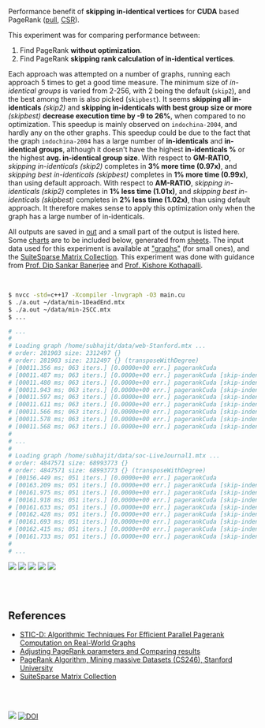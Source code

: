 Performance benefit of **skipping in-identical vertices** for **CUDA** based
PageRank ([pull], [CSR]).

This experiment was for comparing performance between:
1. Find PageRank **without optimization**.
2. Find PageRank **skipping rank calculation of in-identical vertices**.

Each approach was attempted on a number of graphs, running each approach 5 times
to get a good time measure. The minimum size of *in-identical groups* is varied
from 2-256, with 2 being the default (`skip2`), and the best among them is also
picked (`skipbest`). It seems **skipping all in-identicals** *(skip2)* and
**skipping in-identicals with best group size or more** *(skipbest)* **decrease
execution time by -9 to 26%**, when compared to no optimization. This speedup is
mainly observed on `indochina-2004`, and hardly any on the other graphs. This
speedup could be due to the fact that the graph `indochina-2004` has a large
number of **in-identicals** and **in-identical groups**, although it doesn't
have the highest **in-identicals %** or the highest **avg. in-identical group
size**. With respect to **GM-RATIO**, *skipping in-identicals (skip2)* completes
in **3% more time (0.97x)**, and *skipping best in-identicals (skipbest)*
completes in **1% more time (0.99x)**, than using default approach. With respect
to **AM-RATIO**, *skipping in-identicals (skip2)* completes in **1% less time
(1.01x)**, and *skipping best in-identicals (skipbest)* completes in **2% less
time (1.02x)**, than using default approach. It therefore makes sense to apply
this optimization only when the graph has a large number of in-identicals.

All outputs are saved in [out](out/) and a small part of the output is listed
here. Some [charts] are to be included below, generated from [sheets]. The input
data used for this experiment is available at ["graphs"] (for small ones), and
the [SuiteSparse Matrix Collection]. This experiment was done with guidance
from [Prof. Dip Sankar Banerjee] and [Prof. Kishore Kothapalli].

<br>

```bash
$ nvcc -std=c++17 -Xcompiler -lnvgraph -O3 main.cu
$ ./a.out ~/data/min-1DeadEnd.mtx
$ ./a.out ~/data/min-2SCC.mtx
$ ...

# ...
#
# Loading graph /home/subhajit/data/web-Stanford.mtx ...
# order: 281903 size: 2312497 {}
# order: 281903 size: 2312497 {} (transposeWithDegree)
# [00011.356 ms; 063 iters.] [0.0000e+00 err.] pagerankCuda
# [00011.487 ms; 063 iters.] [0.0000e+00 err.] pagerankCuda [skip-indenticals=002; inidenticals=00100411; inidentical-groups=00013685]
# [00011.480 ms; 063 iters.] [0.0000e+00 err.] pagerankCuda [skip-indenticals=004; inidenticals=00081602; inidentical-groups=00005358]
# [00011.943 ms; 063 iters.] [0.0000e+00 err.] pagerankCuda [skip-indenticals=008; inidenticals=00068989; inidentical-groups=00002814]
# [00011.597 ms; 063 iters.] [0.0000e+00 err.] pagerankCuda [skip-indenticals=016; inidenticals=00042289; inidentical-groups=00000621]
# [00011.611 ms; 063 iters.] [0.0000e+00 err.] pagerankCuda [skip-indenticals=032; inidenticals=00033030; inidentical-groups=00000210]
# [00011.566 ms; 063 iters.] [0.0000e+00 err.] pagerankCuda [skip-indenticals=064; inidenticals=00026535; inidentical-groups=00000066]
# [00011.578 ms; 063 iters.] [0.0000e+00 err.] pagerankCuda [skip-indenticals=128; inidenticals=00022136; inidentical-groups=00000013]
# [00011.568 ms; 063 iters.] [0.0000e+00 err.] pagerankCuda [skip-indenticals=256; inidenticals=00020315; inidentical-groups=00000001]
#
# ...
#
# Loading graph /home/subhajit/data/soc-LiveJournal1.mtx ...
# order: 4847571 size: 68993773 {}
# order: 4847571 size: 68993773 {} (transposeWithDegree)
# [00156.449 ms; 051 iters.] [0.0000e+00 err.] pagerankCuda
# [00163.209 ms; 051 iters.] [0.0000e+00 err.] pagerankCuda [skip-indenticals=002; inidenticals=00914539; inidentical-groups=00203669]
# [00161.975 ms; 051 iters.] [0.0000e+00 err.] pagerankCuda [skip-indenticals=004; inidenticals=00520954; inidentical-groups=00025620]
# [00161.918 ms; 051 iters.] [0.0000e+00 err.] pagerankCuda [skip-indenticals=008; inidenticals=00418530; inidentical-groups=00003613]
# [00161.633 ms; 051 iters.] [0.0000e+00 err.] pagerankCuda [skip-indenticals=016; inidenticals=00391550; inidentical-groups=00000936]
# [00162.428 ms; 051 iters.] [0.0000e+00 err.] pagerankCuda [skip-indenticals=032; inidenticals=00378344; inidentical-groups=00000316]
# [00161.693 ms; 051 iters.] [0.0000e+00 err.] pagerankCuda [skip-indenticals=064; inidenticals=00369064; inidentical-groups=00000096]
# [00162.415 ms; 051 iters.] [0.0000e+00 err.] pagerankCuda [skip-indenticals=128; inidenticals=00362503; inidentical-groups=00000021]
# [00161.733 ms; 051 iters.] [0.0000e+00 err.] pagerankCuda [skip-indenticals=256; inidenticals=00359326; inidentical-groups=00000004]
#
# ...
```

[![](https://i.imgur.com/9OQwymc.png)][sheetp]
[![](https://i.imgur.com/TzA7ehd.png)][sheetp]
[![](https://i.imgur.com/cZvq5mI.png)][sheetp]
[![](https://i.imgur.com/1i2Lt3A.png)][sheetp]
[![](https://i.imgur.com/txKlvLr.png)][sheetp]

<br>
<br>


## References

- [STIC-D: Algorithmic Techniques For Efficient Parallel Pagerank Computation on Real-World Graphs](https://gist.github.com/wolfram77/bb09968cc0e592583c4b180243697d5a)
- [Adjusting PageRank parameters and Comparing results](https://arxiv.org/abs/2108.02997)
- [PageRank Algorithm, Mining massive Datasets (CS246), Stanford University](https://www.youtube.com/watch?v=ke9g8hB0MEo)
- [SuiteSparse Matrix Collection]

<br>
<br>

[![](https://i.imgur.com/Z7oiZSS.jpg)](https://www.youtube.com/watch?v=rKv_l1RnSqs)
[![DOI](https://zenodo.org/badge/381944534.svg)](https://zenodo.org/badge/latestdoi/381944534)

[Prof. Dip Sankar Banerjee]: https://sites.google.com/site/dipsankarban/
[Prof. Kishore Kothapalli]: https://www.iiit.ac.in/people/faculty/kkishore/
[SuiteSparse Matrix Collection]: https://sparse.tamu.edu
["graphs"]: https://github.com/puzzlef/graphs
[pull]: https://github.com/puzzlef/pagerank-push-vs-pull
[CSR]: https://github.com/puzzlef/pagerank-class-vs-csr
[charts]: https://photos.app.goo.gl/ZQgXDrhbP5h1Tnkh8
[sheets]: https://docs.google.com/spreadsheets/d/19OtYumoFGqgcKpwtbfjwfuJdgc_bf-JaSQ4H3EHQZHQ/edit?usp=sharing
[sheetp]: https://docs.google.com/spreadsheets/d/e/2PACX-1vSgTpK_h4XE_TZck-cTpDV6ne8EvjlOXG5D7JI8k-7QMR5Q9dCmputHDtyJxGc27_BWc0TjletpNRzw/pubhtml
